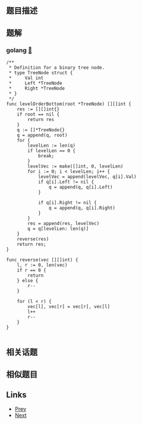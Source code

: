
# [](https://leetcode-cn.com/problems/binary-tree-level-order-traversal-ii)

## 题目描述



## 题解

### golang [🔗](binary-tree-level-order-traversal-ii.go) 
```golang
/**
 * Definition for a binary tree node.
 * type TreeNode struct {
 *     Val int
 *     Left *TreeNode
 *     Right *TreeNode
 * }
 */
func levelOrderBottom(root *TreeNode) [][]int {
    res := [][]int{}
    if root == nil {
        return res
    }
    q := []*TreeNode{}
    q = append(q, root)
    for {
        levelLen := len(q)
        if levelLen == 0 {
            break;
        }
        levelVec := make([]int, 0, levelLen)
        for i := 0; i < levelLen; i++ {
            levelVec = append(levelVec, q[i].Val)
            if q[i].Left != nil {
                q = append(q, q[i].Left)
            }

            if q[i].Right != nil {
                q = append(q, q[i].Right)
            }
        }
        res = append(res, levelVec)
        q = q[levelLen: len(q)]
    }
    reverse(res)
    return res;
}

func reverse(vec [][]int) {
    l, r := 0, len(vec)
    if r == 0 {
        return 
    } else {
        r--
    }

    for (l < r) {
        vec[l], vec[r] = vec[r], vec[l]
        l++
        r--
    }
}


```


## 相关话题



## 相似题目



## Links

- [Prev](../maximum-depth-of-binary-tree/README.md) 
- [Next](../convert-sorted-array-to-binary-search-tree/README.md) 

